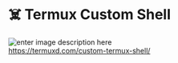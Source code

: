 # ☠️ Termux Custom Shell

![enter image description here](https://user-images.githubusercontent.com/70816926/122663648-e6166080-d1a4-11eb-848a-00978de34cae.png)
</br>
https://termuxd.com/custom-termux-shell/
